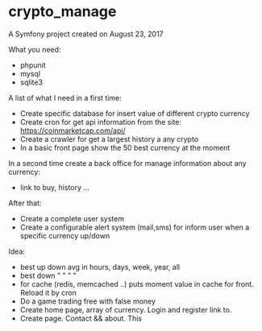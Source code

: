 crypto_manage
=============

A Symfony project created on August 23, 2017

What you need:
  - phpunit
  - mysql
  - sqlite3

A list of what I need in a first time:
  - Create specific database for insert value of different crypto currency
  - Create cron for get api information from the site: https://coinmarketcap.com/api/
  - Create a crawler for get a largest history a any crypto
  - In a basic front page show the 50 best currency at the moment

In a second time create a back office for manage information about any currency:
  - link to buy, history ...

After that:
  - Create a complete user system
  - Create a configurable alert system (mail,sms) for inform user when a specific currency up/down

  Idea:
  - best up down avg in hours, days, week, year, all
  - best down " " " "
  - for cache (redis, memcached ..) puts moment value in cache for front. Reload it by cron
  - Do a game trading free with false money
  - Create home page, array of currency. Login and register link to.
  - Create page. Contact && about. This 

